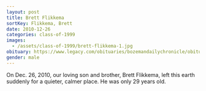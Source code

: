 ```yaml
---
layout: post
title: Brett Flikkema
sortKey: Flikkema, Brett
date: 2010-12-26
categories: class-of-1999
images:
  - /assets/class-of-1999/brett-flikkema-1.jpg
obituary: https://www.legacy.com/obituaries/bozemandailychronicle/obituary.aspx?n=brett-flikkema&pid=147469578
gender: male
---
```

On Dec. 26, 2010, our loving son and brother, Brett Flikkema, left this earth suddenly for a quieter, calmer place. He was only 29 years old.
